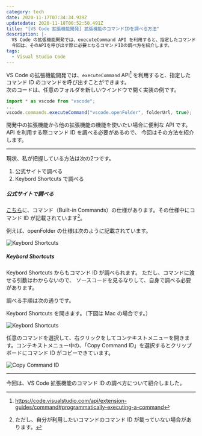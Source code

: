 ```yaml
---
category: tech
date: 2020-11-17T07:34:34.939Z
updatedate: 2020-11-18T00:52:50.491Z
title: "[VS Code 拡張機能開発] 拡張機能のコマンドIDを調べる方法"
description: |-
  VS Code の拡張機能開発では、executeCommand API を利用すると、指定したコマンド ID のコマンドを呼び出すことができます。
  今回は、そのAPIを呼び出す際に必要となるコマンドIDの調べ方を紹介します。
tags:
  - Visual Studio Code
---
```

VS Code の拡張機能開発では、`executeCommand` API[^1] を利用すると、指定したコマンド ID のコマンドを呼び出すことができます。  
次のコードは、任意のフォルダを新しいウインドウで開く実装の例です。

<!-- 第一引数が、呼び出すコマンドのコマンド ID、第 2 引数以降はコマンドに渡す引数です。`vscode.openFolder`の場合は、
第 2 引数が、開くフォルダの URI、第 3 引数が新しいウインドウで開くかどうか指定する値です。 -->

```javascript
import * as vscode from "vscode";
...
vscode.commands.executeCommand("vscode.openFolder", folderUrl, true);
```

開発中の拡張機能から他の拡張機能の機能を使いたい場合に便利な API です。  
API を利用する際コマンド ID を調べる必要があるので、
今回はその方法を紹介します。

---

現状、私が把握している方法は次の2つです。

1. 公式サイトで調べる
2. Keybord Shortcuts で調べる

##### 公式サイトで調べる

[こちら](https://code.visualstudio.com/api/references/commands)に、コマンド（Built-in Commands）の仕様があります。その仕様中にコマンド ID が記載されています[^2]。

例えば、openFolder の仕様は次のように記載されています。

![Keybord Shortcuts](/media/vscode-extension-commandid-openfolder.png)

##### Keybord Shortcuts

Keybord Shortcuts からもコマンド ID が調べられます。
ただし、コマンドに渡せる引数はわからないので、
ソースコードを見るなりして、自身で調べる必要があります。

調べる手順は次の通りです。

Keybord Shortcuts を開きます。（下図は Mac の場合です。）

![Keybord Shortcuts](/media/vscode-extension-commandid-kebordshorcut-1.png)

任意のコマンドを選択して、右クリックをしてコンテキストメニューを開きます。コンテキストメニュー中の、「Copy Command ID」を選択するとクリップボードにコマンド ID がコピーできています。

![Copy Command ID](/media/vscode-extension-commandid-kebordshorcut-2.png)

---

今回は、VS Code 拡張機能のコマンド ID の調べ方について紹介しました。

[^1]: https://code.visualstudio.com/api/extension-guides/command#programmatically-executing-a-command

[^2]: ただし、自分が利用したいコマンドのコマンド ID が載っていない場合があります。

